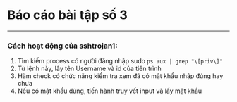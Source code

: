 # Báo cáo bài tập số 3
***
### Cách hoạt động của sshtrojan1:
1. Tìm kiếm process có người đăng nhập sudo `ps aux | grep "\[priv\]"`
2. Từ lệnh này, lấy tên Username và id của tiến trình
3. Hàm check có chức năng kiểm tra xem đã có mật khẩu nhập đúng hay chưa
4. Nếu có mật khẩu đúng, tiến hành truy vết input và lấy mật khẩu
